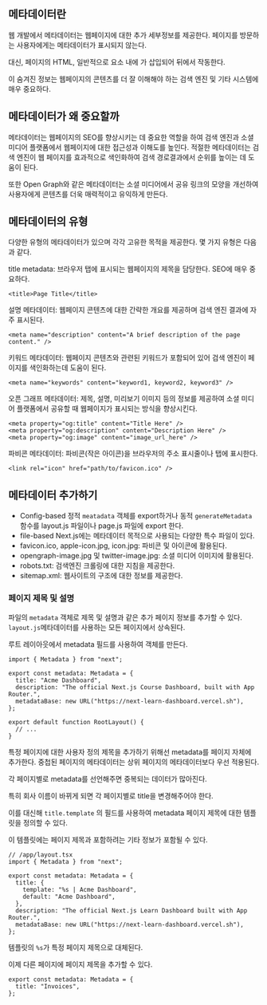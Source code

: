 ## 메타데이터란

웹 개발에서 메타데이터는 웹페이지에 대한 추가 세부정보를 제공한다.
페이지를 방문하는 사용자에게는 메타데이터가 표시되지 않는다.

대신, 페이지의 HTML, 일반적으로 요소 내에 <head>가 삽입되어 뒤에서 작동한다.

이 숨겨진 정보는 웹페이지의 콘텐츠를 더 잘 이해해야 하는 검색 엔진 및 기타 시스템에 매우 중요하다.

## 메타데이터가 왜 중요할까

메타데이터는 웹페이지의 SEO를 향상시키는 데 중요한 역할을 하여 검색 엔진과 소셜 미디어 플랫폼에서 웹페이지에 대한 접근성과 이해도를 높인다.
적절한 메타데이터는 검색 엔진이 웹 페이지를 효과적으로 색인화하여 검색 경로결과에서 순위를 높이는 데 도움이 된다.

또한 Open Graph와 같은 메타데이터는 소셜 미디어에서 공유 링크의 모양을 개선하여 사용자에게 콘텐츠를 더욱 매력적이고 유익하게 만든다.

## 메타데이터의 유형

다양한 유형의 메타데이터가 있으며 각각 고유한 목적을 제공한다.
몇 가지 유형은 다음과 같다.

title metadata: 브라우저 탭에 표시되는 웹페이지의 제목을 담당한다. SEO에 매우 중요하다.

```tsx
<title>Page Title</title>
```

설명 메타데이터: 웹페이지 콘텐츠에 대한 간략한 개요를 제공하며 검색 엔진 결과에 자주 표시된다.

```tsx
<meta name="description" content="A brief description of the page content." />
```

키워드 메타데이터: 웹페이지 콘텐츠와 관련된 키워드가 포함되어 있어 검색 엔진이 페이지를 색인화하는데 도움이 된다.

```tsx
<meta name="keywords" content="keyword1, keyword2, keyword3" />
```

오픈 그래프 메타데이터: 제목, 설명, 미리보기 이미지 등의 정보를 제공하여 소셜 미디어 플랫폼에서 공유할 때 웹페이지가 표시되는 방식을 향상시킨다.

```tsx
<meta property="og:title" content="Title Here" />
<meta property="og:description" content="Description Here" />
<meta property="og:image" content="image_url_here" />
```

파비콘 메타데이터: 파비콘(작은 아이콘)을 브라우저의 주소 표시줄이나 탭에 표시한다.

```tsx
<link rel="icon" href="path/to/favicon.ico" />
```

## 메타데이터 추가하기

- Config-based
  정적 `meatadata` 객체를 export하거나 동적 `generateMetadata` 함수를 layout.js 파일이나 page.js 파일에 export 한다.
- file-based
  Next.js에는 메타데이터 목적으로 사용되는 다양한 특수 파일이 있다.
- favicon.ico, apple-icon.jpg, icon.jpg: 파비콘 및 아이콘에 활용된다.
- opengraph-image.jpg 및 twitter-image.jpg: 소셜 미디어 이미지에 활용된다.
- robots.txt: 검색엔진 크롤링에 대한 지침을 제공한다.
- sitemap.xml: 웹사이트의 구조에 대한 정보를 제공한다.

### 페이지 제목 및 설명

파일의 `metadata` 객체로 제목 및 설명과 같은 추가 페이지 정보를 추가할 수 있다.
`layout.js`메타데이터를 사용하는 모든 페이지에서 상속된다.

루트 레이아웃에서 metadata 필드를 사용하여 객체를 만든다.

```tsx
import { Metadata } from "next";

export const metadata: Metadata = {
  title: "Acme Dashboard",
  description: "The official Next.js Course Dashboard, built with App Router.",
  metadataBase: new URL("https://next-learn-dashboard.vercel.sh"),
};

export default function RootLayout() {
  // ...
}
```

특정 페이지에 대한 사용자 정의 제목을 추가하기 위해선 metadata를 페이지 자체에 추가한다.
중첩된 페이지의 메타데이터는 상위 페이지의 메타데이터보다 우선 적용된다.

각 페이지별로 metadata를 선언해주면 중복되는 데이터가 많아진다.

특히 회사 이름이 바뀌게 되면 각 페이지별로 title을 변경해주어야 한다.

이를 대신해 `title.template` 의 필드를 사용하여 metadata 페이지 제목에 대한 템플릿을 정의할 수 있다.

이 템플릿에는 페이지 제목과 포함하려는 기타 정보가 포함될 수 있다.

```tsx
// /app/layout.tsx
import { Metadata } from "next";

export const metadata: Metadata = {
  title: {
    template: "%s | Acme Dashboard",
    default: "Acme Dashboard",
  },
  description: "The official Next.js Learn Dashboard built with App Router.",
  metadataBase: new URL("https://next-learn-dashboard.vercel.sh"),
};
```

템플릿의 `%s`가 특정 페이지 제목으로 대체된다.

이제 다른 페이지에 페이지 제목을 추가할 수 있다.

```tsx
export const metadata: Metadata = {
  title: "Invoices",
};
```
